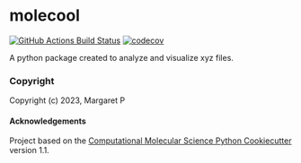 molecool
==============================
[//]: # (Badges)
[![GitHub Actions Build Status](https://github.com/REPLACE_WITH_OWNER_ACCOUNT/molecool/workflows/CI/badge.svg)](https://github.com/REPLACE_WITH_OWNER_ACCOUNT/molecool/actions?query=workflow%3ACI)
[![codecov](https://codecov.io/gh/REPLACE_WITH_OWNER_ACCOUNT/molecool/branch/main/graph/badge.svg)](https://codecov.io/gh/REPLACE_WITH_OWNER_ACCOUNT/molecool/branch/main)


A python package created to analyze and visualize xyz files.

### Copyright

Copyright (c) 2023, Margaret P


#### Acknowledgements
 
Project based on the 
[Computational Molecular Science Python Cookiecutter](https://github.com/molssi/cookiecutter-cms) version 1.1.
